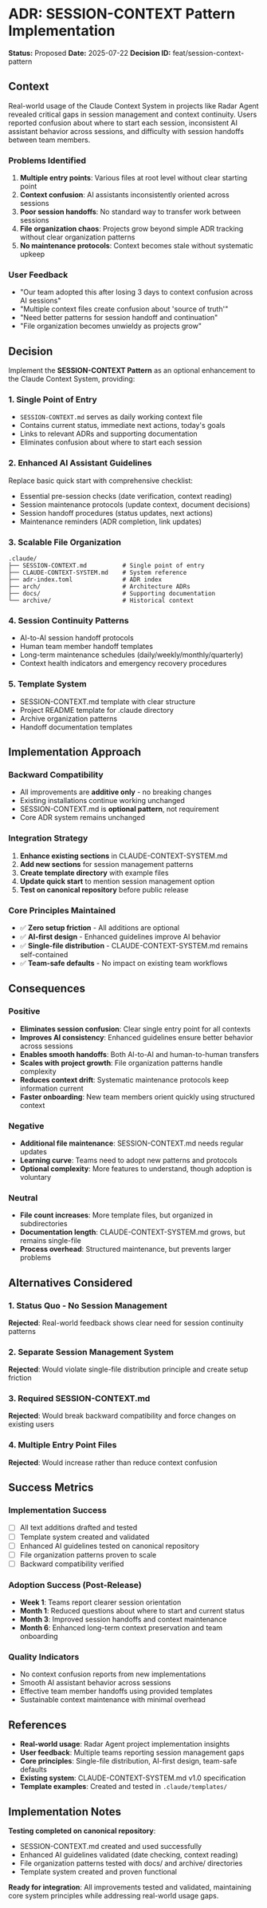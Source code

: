 # ADR: SESSION-CONTEXT Pattern Implementation

**Status:** Proposed
**Date:** 2025-07-22
**Decision ID:** feat/session-context-pattern

## Context

Real-world usage of the Claude Context System in projects like Radar Agent revealed critical gaps in session management and context continuity. Users reported confusion about where to start each session, inconsistent AI assistant behavior across sessions, and difficulty with session handoffs between team members.

### Problems Identified
1. **Multiple entry points**: Various files at root level without clear starting point
2. **Context confusion**: AI assistants inconsistently oriented across sessions
3. **Poor session handoffs**: No standard way to transfer work between sessions
4. **File organization chaos**: Projects grow beyond simple ADR tracking without clear organization patterns
5. **No maintenance protocols**: Context becomes stale without systematic upkeep

### User Feedback
- "Our team adopted this after losing 3 days to context confusion across AI sessions"
- "Multiple context files create confusion about 'source of truth'"
- "Need better patterns for session handoff and continuation"
- "File organization becomes unwieldy as projects grow"

## Decision

Implement the **SESSION-CONTEXT Pattern** as an optional enhancement to the Claude Context System, providing:

### 1. Single Point of Entry
- `SESSION-CONTEXT.md` serves as daily working context file
- Contains current status, immediate next actions, today's goals
- Links to relevant ADRs and supporting documentation
- Eliminates confusion about where to start each session

### 2. Enhanced AI Assistant Guidelines
Replace basic quick start with comprehensive checklist:
- Essential pre-session checks (date verification, context reading)
- Session maintenance protocols (update context, document decisions)
- Session handoff procedures (status updates, next actions)
- Maintenance reminders (ADR completion, link updates)

### 3. Scalable File Organization
```
.claude/
├── SESSION-CONTEXT.md          # Single point of entry
├── CLAUDE-CONTEXT-SYSTEM.md    # System reference
├── adr-index.toml              # ADR index
├── arch/                       # Architecture ADRs
├── docs/                       # Supporting documentation
└── archive/                    # Historical context
```

### 4. Session Continuity Patterns
- AI-to-AI session handoff protocols
- Human team member handoff templates
- Long-term maintenance schedules (daily/weekly/monthly/quarterly)
- Context health indicators and emergency recovery procedures

### 5. Template System
- SESSION-CONTEXT.md template with clear structure
- Project README template for .claude directory
- Archive organization patterns
- Handoff documentation templates

## Implementation Approach

### Backward Compatibility
- All improvements are **additive only** - no breaking changes
- Existing installations continue working unchanged
- SESSION-CONTEXT.md is **optional pattern**, not requirement
- Core ADR system remains unchanged

### Integration Strategy
1. **Enhance existing sections** in CLAUDE-CONTEXT-SYSTEM.md
2. **Add new sections** for session management patterns
3. **Create template directory** with example files
4. **Update quick start** to mention session management option
5. **Test on canonical repository** before public release

### Core Principles Maintained
- ✅ **Zero setup friction** - All additions are optional
- ✅ **AI-first design** - Enhanced guidelines improve AI behavior
- ✅ **Single-file distribution** - CLAUDE-CONTEXT-SYSTEM.md remains self-contained
- ✅ **Team-safe defaults** - No impact on existing team workflows

## Consequences

### Positive
- **Eliminates session confusion**: Clear single entry point for all contexts
- **Improves AI consistency**: Enhanced guidelines ensure better behavior across sessions
- **Enables smooth handoffs**: Both AI-to-AI and human-to-human transfers
- **Scales with project growth**: File organization patterns handle complexity
- **Reduces context drift**: Systematic maintenance protocols keep information current
- **Faster onboarding**: New team members orient quickly using structured context

### Negative
- **Additional file maintenance**: SESSION-CONTEXT.md needs regular updates
- **Learning curve**: Teams need to adopt new patterns and protocols
- **Optional complexity**: More features to understand, though adoption is voluntary

### Neutral
- **File count increases**: More template files, but organized in subdirectories
- **Documentation length**: CLAUDE-CONTEXT-SYSTEM.md grows, but remains single-file
- **Process overhead**: Structured maintenance, but prevents larger problems

## Alternatives Considered

### 1. Status Quo - No Session Management
**Rejected**: Real-world feedback shows clear need for session continuity patterns

### 2. Separate Session Management System
**Rejected**: Would violate single-file distribution principle and create setup friction

### 3. Required SESSION-CONTEXT.md
**Rejected**: Would break backward compatibility and force changes on existing users

### 4. Multiple Entry Point Files
**Rejected**: Would increase rather than reduce context confusion

## Success Metrics

### Implementation Success
- [ ] All text additions drafted and tested
- [ ] Template system created and validated
- [ ] Enhanced AI guidelines tested on canonical repository
- [ ] File organization patterns proven to scale
- [ ] Backward compatibility verified

### Adoption Success (Post-Release)
- **Week 1**: Teams report clearer session orientation
- **Month 1**: Reduced questions about where to start and current status
- **Month 3**: Improved session handoffs and context maintenance
- **Month 6**: Enhanced long-term context preservation and team onboarding

### Quality Indicators
- No context confusion reports from new implementations
- Smooth AI assistant behavior across sessions
- Effective team member handoffs using provided templates
- Sustainable context maintenance with minimal overhead

## References

- **Real-world usage**: Radar Agent project implementation insights
- **User feedback**: Multiple teams reporting session management gaps
- **Core principles**: Single-file distribution, AI-first design, team-safe defaults
- **Existing system**: CLAUDE-CONTEXT-SYSTEM.md v1.0 specification
- **Template examples**: Created and tested in `.claude/templates/`

## Implementation Notes

**Testing completed on canonical repository**:
- SESSION-CONTEXT.md created and used successfully
- Enhanced AI guidelines validated (date checking, context reading)
- File organization patterns tested with docs/ and archive/ directories
- Template system created and proven functional

**Ready for integration**: All improvements tested and validated, maintaining core system principles while addressing real-world usage gaps.